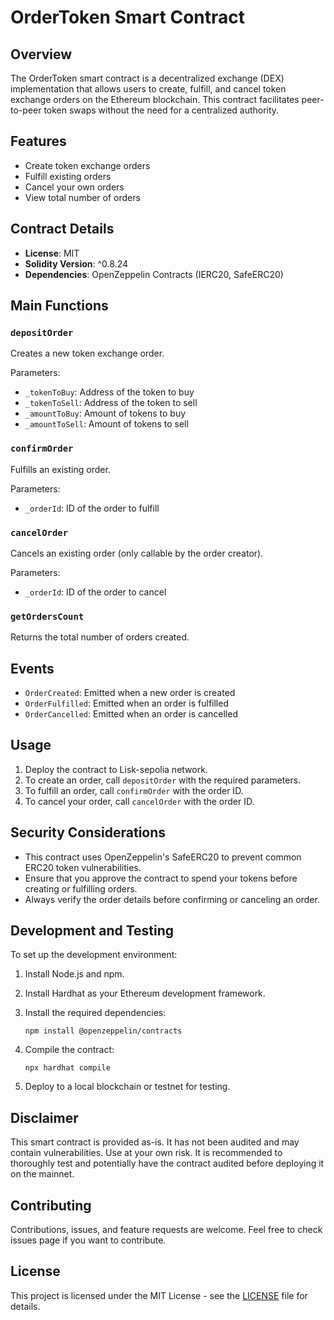 # OrderToken Smart Contract

## Overview

The OrderToken smart contract is a decentralized exchange (DEX) implementation that allows users to create, fulfill, and cancel token exchange orders on the Ethereum blockchain. This contract facilitates peer-to-peer token swaps without the need for a centralized authority.

## Features

- Create token exchange orders
- Fulfill existing orders
- Cancel your own orders
- View total number of orders

## Contract Details

- **License**: MIT
- **Solidity Version**: ^0.8.24
- **Dependencies**: OpenZeppelin Contracts (IERC20, SafeERC20)

## Main Functions

### `depositOrder`

Creates a new token exchange order.

Parameters:
- `_tokenToBuy`: Address of the token to buy
- `_tokenToSell`: Address of the token to sell
- `_amountToBuy`: Amount of tokens to buy
- `_amountToSell`: Amount of tokens to sell

### `confirmOrder`

Fulfills an existing order.

Parameters:
- `_orderId`: ID of the order to fulfill

### `cancelOrder`

Cancels an existing order (only callable by the order creator).

Parameters:
- `_orderId`: ID of the order to cancel

### `getOrdersCount`

Returns the total number of orders created.

## Events

- `OrderCreated`: Emitted when a new order is created
- `OrderFulfilled`: Emitted when an order is fulfilled
- `OrderCancelled`: Emitted when an order is cancelled

## Usage

1. Deploy the contract to Lisk-sepolia network.
2. To create an order, call `depositOrder` with the required parameters.
3. To fulfill an order, call `confirmOrder` with the order ID.
4. To cancel your order, call `cancelOrder` with the order ID.

## Security Considerations

- This contract uses OpenZeppelin's SafeERC20 to prevent common ERC20 token vulnerabilities.
- Ensure that you approve the contract to spend your tokens before creating or fulfilling orders.
- Always verify the order details before confirming or canceling an order.

## Development and Testing

To set up the development environment:

1. Install Node.js and npm.
2. Install Hardhat as your Ethereum development framework.
3. Install the required dependencies:
   ```
   npm install @openzeppelin/contracts
   ```
4. Compile the contract:
   ```
   npx hardhat compile
   ```
  
5. Deploy to a local blockchain or testnet for testing.

## Disclaimer

This smart contract is provided as-is. It has not been audited and may contain vulnerabilities. Use at your own risk. It is recommended to thoroughly test and potentially have the contract audited before deploying it on the mainnet.

## Contributing

Contributions, issues, and feature requests are welcome. Feel free to check issues page if you want to contribute.

## License

This project is licensed under the MIT License - see the [LICENSE](LICENSE) file for details.